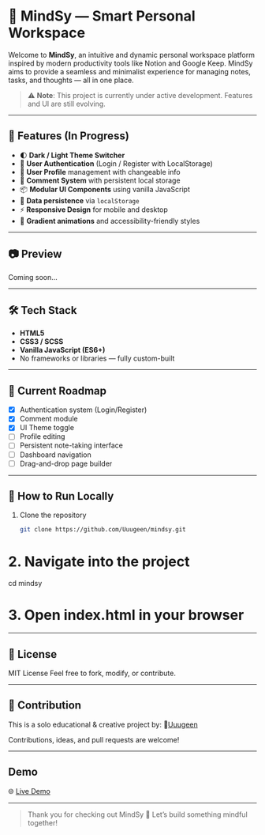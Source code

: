 # 🧠 MindSy — Smart Personal Workspace

Welcome to **MindSy**, an intuitive and dynamic personal workspace platform inspired by modern productivity tools like Notion and Google Keep. MindSy aims to provide a seamless and minimalist experience for managing notes, tasks, and thoughts — all in one place.

> ⚠️ **Note**: This project is currently under active development. Features and UI are still evolving.

---

## 🚀 Features (In Progress)

- 🌓 **Dark / Light Theme Switcher**
- 🔐 **User Authentication** (Login / Register with LocalStorage)
- 👤 **User Profile** management with changeable info
- 📝 **Comment System** with persistent local storage
- 📦 **Modular UI Components** using vanilla JavaScript
- 💾 **Data persistence** via `localStorage`
- ⚡ **Responsive Design** for mobile and desktop
- 🌈 **Gradient animations** and accessibility-friendly styles

---

## 📷 Preview

Coming soon...

---

## 🛠️ Tech Stack

- **HTML5**
- **CSS3 / SCSS**
- **Vanilla JavaScript (ES6+)**
- No frameworks or libraries — fully custom-built

---

## 📌 Current Roadmap

- [x] Authentication system (Login/Register)
- [x] Comment module
- [x] UI Theme toggle
- [ ] Profile editing
- [ ] Persistent note-taking interface
- [ ] Dashboard navigation
- [ ] Drag-and-drop page builder

---

## 🧪 How to Run Locally

1. Clone the repository  
   ```bash
   git clone https://github.com/Uuugeen/mindsy.git

# 2. Navigate into the project
cd mindsy

# 3. Open index.html in your browser

---

## 📄 License
MIT License
Feel free to fork, modify, or contribute.

---

## 🙌 Contribution
This is a solo educational & creative project by:
🔗[Uuugeen](https://github.com/Uuugeen)

Contributions, ideas, and pull requests are welcome!

---

## Demo
🌐 [Live Demo](https://uuugeen.github.io/MIndSy/)

---

>Thank you for checking out MindSy 💙
>Let’s build something mindful together!





